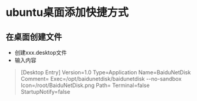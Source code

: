 # ubuntu桌面添加快捷方式

## 在桌面创建文件
* 创建xxx.desktop文件
* 输入内容
> [Desktop Entry]
> Version=1.0
> Type=Application
> Name=BaiduNetDisk
> Comment=
> Exec=/opt/baidunetdisk/baidunetdisk --no-sandbox
> Icon=/root/BaiduNetDisk.png
> Path=
> Terminal=false
> StartupNotify=false